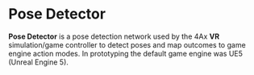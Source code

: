 # Pose Detector

__Pose Detector__ is a pose detection network used by the 4Ax __VR__ simulation/game controller to detect poses and map outcomes to game engine action modes.
In prototyping the default game engine was UE5 (Unreal Engine 5).
